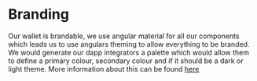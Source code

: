 # Branding

Our wallet is brandable, we use angular material for all our components which leads us to use angulars theming to allow everything to be branded. We would generate our dapp integrators a palette which would allow them to define a primary colour, secondary colour and if it should be a dark or light theme. More information about this can be found [here](https://material.io/design/color/the-color-system.html#color-usage-and-palettes)
